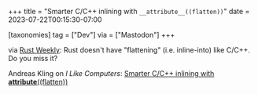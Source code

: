 +++
title = "Smarter C/C++ inlining with `__attribute__((flatten))`"
date = 2023-07-22T00:15:30-07:00

[taxonomies]
tag = ["Dev"]
via = ["Mastodon"]
+++

via [Rust Weekly](https://mastodon.social/@rust_discussions/110750962756230184): Rust doesn't have "flattening" (i.e. inline-into) like C/C++. Do you miss it?

<!-- more -->

Andreas Kling on _I Like Computers_: [Smarter C/C++ inlining with __attribute__((flatten))](https://awesomekling.github.io/Smarter-C++-inlining-with-attribute-flatten/)
